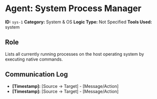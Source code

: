 # Agent: System Process Manager

**ID:** `sys-1`
**Category:** System & OS
**Logic Type:** Not Specified
**Tools Used:** system

## Role

Lists all currently running processes on the host operating system by executing native commands.

## Communication Log

*   **[Timestamp]:** [Source -> Target] - [Message/Action]
*   **[Timestamp]:** [Source -> Target] - [Message/Action]
